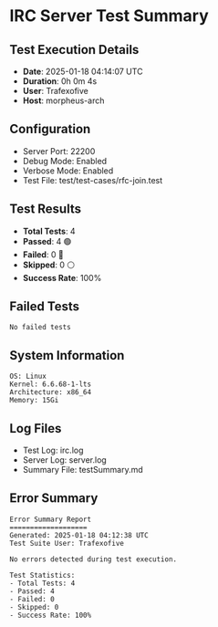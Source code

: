 # IRC Server Test Summary
## Test Execution Details

- **Date**: 2025-01-18 04:14:07 UTC
- **Duration**: 0h 0m 4s
- **User**: Trafexofive
- **Host**: morpheus-arch

## Configuration
- Server Port: 22200
- Debug Mode: Enabled
- Verbose Mode: Enabled
- Test File: test/test-cases/rfc-join.test

## Test Results
- **Total Tests**: 4
- **Passed**: 4 🟢
- **Failed**: 0 🔴
- **Skipped**: 0 ⚪
- **Success Rate**: 100%

## Failed Tests
```
No failed tests
```

## System Information
```
OS: Linux
Kernel: 6.6.68-1-lts
Architecture: x86_64
Memory: 15Gi
```

## Log Files
- Test Log: irc.log
- Server Log: server.log
- Summary File: testSummary.md


## Error Summary
```
Error Summary Report
===================
Generated: 2025-01-18 04:12:38 UTC
Test Suite User: Trafexofive

No errors detected during test execution.

Test Statistics:
- Total Tests: 4
- Passed: 4
- Failed: 0
- Skipped: 0
- Success Rate: 100%
```
